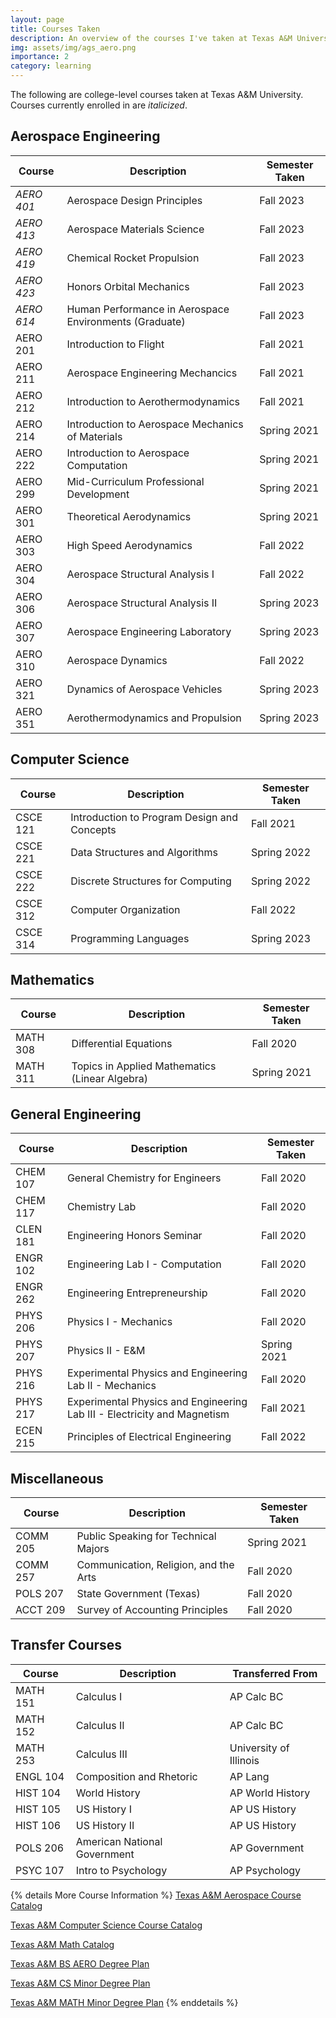 ```yaml
---
layout: page
title: Courses Taken
description: An overview of the courses I've taken at Texas A&M University
img: assets/img/ags_aero.png
importance: 2
category: learning
---
```


The following are college-level courses taken at Texas A&M University. Courses currently enrolled in are *italicized*.

## Aerospace Engineering

| Course        | Description           | Semester Taken  |
| ------------- |-------------| -----|
| *AERO 401*     | Aerospace Design Principles |   Fall 2023 |
| *AERO 413*      | Aerospace Materials Science     |   Fall 2023 |
| *AERO 419* | Chemical Rocket Propulsion      |    Fall 2023 |
| *AERO 423* | Honors Orbital Mechanics     |    Fall 2023 |
| *AERO 614* | Human Performance in Aerospace Environments (Graduate)   |    Fall 2023 |
| AERO 201 | Introduction to Flight      |    Fall 2021 |
| AERO 211 | Aerospace Engineering Mechancics      |    Fall 2021 |
| AERO 212 | Introduction to Aerothermodynamics     |    Fall 2021 |
| AERO 214 | Introduction to Aerospace Mechanics of Materials    |    Spring 2021 |
| AERO 222 | Introduction to Aerospace Computation      |    Spring 2021 |
| AERO 299 | Mid-Curriculum Professional Development      |    Spring 2021 |
| AERO 301 | Theoretical Aerodynamics      |    Spring 2021 |
| AERO 303 | High Speed Aerodynamics      |    Fall 2022 |
| AERO 304 | Aerospace Structural Analysis I      |    Fall 2022 |
| AERO 306 | Aerospace Structural Analysis II       |    Spring 2023 |
| AERO 307 | Aerospace Engineering Laboratory      |    Spring 2023 |
| AERO 310 |   Aerospace Dynamics   |    Fall 2022 |
| AERO 321 | Dynamics of Aerospace Vehicles      |    Spring 2023 |
| AERO 351 | Aerothermodynamics and Propulsion      |    Spring 2023 |



## Computer Science

| Course        | Description           | Semester Taken  |
| ------------- |-------------| -----|
| CSCE 121     | Introduction to Program Design and Concepts |   Fall 2021 |
| CSCE 221      | Data Structures and Algorithms     |   Spring 2022 |
| CSCE 222      | Discrete Structures for Computing     |   Spring 2022 |
| CSCE 312      | Computer Organization     |   Fall 2022 |
| CSCE 314      | Programming Languages     |   Spring 2023 |



## Mathematics

| Course        | Description           | Semester Taken  |
| ------------- |-------------| -----|
| MATH 308     | Differential Equations |   Fall 2020 |
| MATH 311      | Topics in Applied Mathematics (Linear Algebra)  |   Spring 2021 |



## General Engineering

| Course        | Description           | Semester Taken  |
| ------------- |-------------| -----|
| CHEM 107     | General Chemistry for Engineers |   Fall 2020 |
| CHEM 117      | Chemistry Lab     |   Fall 2020 |
| CLEN 181      | Engineering Honors Seminar     |   Fall 2020 |
| ENGR 102      | Engineering Lab I - Computation     |   Fall 2020 |
| ENGR 262      | Engineering Entrepreneurship     |   Fall 2020 |
| PHYS 206      | Physics I - Mechanics     |   Fall 2020 |
| PHYS 207      | Physics II - E&M     |   Spring 2021 |
| PHYS 216      | Experimental Physics and Engineering Lab II - Mechanics     |   Fall 2020 |
| PHYS 217      | Experimental Physics and Engineering Lab III - Electricity and Magnetism     |   Fall 2021 |
| ECEN 215      | Principles of Electrical Engineering     |   Fall 2022 |



## Miscellaneous

| Course        | Description           | Semester Taken  |
| ------------- |-------------| -----|
| COMM 205     | Public Speaking for Technical Majors |   Spring 2021 |
| COMM 257      | Communication, Religion, and the Arts     |   Fall 2020 |
| POLS 207      | State Government (Texas)     |   Fall 2020 |
| ACCT 209      | Survey of Accounting Principles     |   Fall 2020 |



## Transfer Courses

| Course        | Description           | Transferred From  |
| ------------- |-------------| -----|
| MATH 151     | Calculus I |   AP Calc BC |
| MATH 152      | Calculus II     |   AP Calc BC |
| MATH 253      | Calculus III     |   University of Illinois |
| ENGL 104      | Composition and Rhetoric     |   AP Lang |
| HIST 104     | World History     |   AP World History |
| HIST 105     | US History I     |   AP US History |
| HIST 106     | US History II     |   AP US History |
| POLS 206      | American National Government     |   AP Government |
| PSYC 107      | Intro to Psychology     |   AP Psychology |




{% details More Course Information %}
[Texas A&M Aerospace Course Catalog](https://catalog.tamu.edu/undergraduate/course-descriptions/aero/)

[Texas A&M Computer Science Course Catalog](https://catalog.tamu.edu/undergraduate/course-descriptions/csce/)

[Texas A&M Math Catalog](https://catalog.tamu.edu/undergraduate/course-descriptions/math/)

[Texas A&M BS AERO Degree Plan](https://catalog.tamu.edu/undergraduate/engineering/aerospace/bs/#programrequirementstext)

[Texas A&M CS Minor Degree Plan](https://catalog.tamu.edu/undergraduate/engineering/computer-science/minor/#programrequirementstext)

[Texas A&M MATH Minor Degree Plan](https://catalog.tamu.edu/undergraduate/arts-and-sciences/mathematics/minor/#programrequirementstext)
{% enddetails %}
